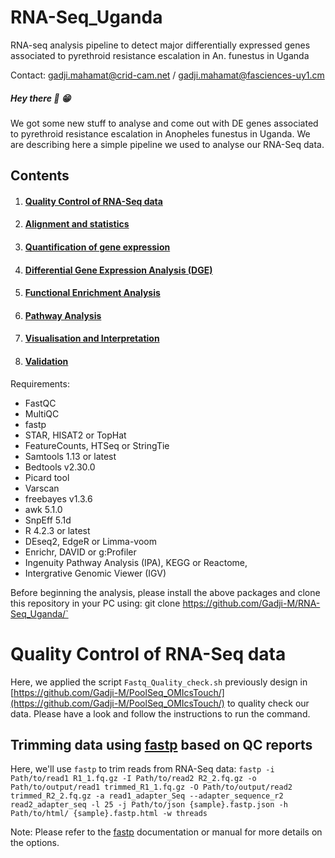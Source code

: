 # RNA-Seq_Uganda
RNA-seq analysis pipeline to detect major differentially expressed genes associated to pyrethroid resistance escalation in An. funestus in Uganda


Contact: gadji.mahamat@crid-cam.net / gadji.mahamat@fasciences-uy1.cm

##### Hey there 👋 😁
We got some new stuff to analyse and come out with DE genes associated to pyrethroid resistance escalation in Anopheles funestus in Uganda. We are describing here a simple pipeline we used to analyse our RNA-Seq data.

## Contents

1. #### [Quality Control of RNA-Seq data](#section-4)
2. #### [Alignment and statistics](#section-5)
3. #### [Quantification of gene expression](#section-6)
4. #### [Differential Gene Expression Analysis (DGE)](#section-7)
5. #### [Functional Enrichment Analysis](#section-8)
6. #### [Pathway Analysis](#section-9)
7. #### [Visualisation and Interpretation](#section-10)
8. #### [Validation](#section-11)



Requirements:
- FastQC
- MultiQC
- fastp
- STAR, HISAT2 or TopHat
- FeatureCounts, HTSeq or StringTie
- Samtools 1.13 or latest
- Bedtools v2.30.0
- Picard tool
- Varscan
- freebayes v1.3.6
- awk 5.1.0
- SnpEff 5.1d
- R 4.2.3 or latest
- DEseq2, EdgeR or Limma-voom
- Enrichr, DAVID or g\:Profiler
- Ingenuity Pathway Analysis (IPA), KEGG or Reactome,
- Intergrative Genomic Viewer (IGV)

Before beginning the analysis, please install the above packages and clone this repository in your PC using: git clone https://github.com/Gadji-M/RNA-Seq_Uganda/`

# Quality Control of RNA-Seq data <a name="section-4"></a>

Here, we applied the script `Fastq_Quality_check.sh` previously design in [https://github.com/Gadji-M/PoolSeq_OMIcsTouch/](https://github.com/Gadji-M/PoolSeq_OMIcsTouch/) to quality check our data. Please have a look and follow the instructions to run the command.


## Trimming data using [fastp](https://open.bioqueue.org/home/knowledge/showKnowledge/sig/fastp) based on QC reports
Here, we'll use `fastp` to trim reads from RNA-Seq data: 
`fastp -i Path/to/read1 R1_1.fq.gz -I Path/to/read2 R2_2.fq.gz -o Path/to/output/read1 trimmed_R1_1.fq.gz -O Path/to/output/read2 trimmed_R2_2.fq.gz -a read1_adapter_Seq --adapter_sequence_r2 read2_adapter_seq -l 25 -j Path/to/json {sample}.fastp.json -h Path/to/html/ {sample}.fastp.html -w threads`

Note: Please refer to the [fastp](https://open.bioqueue.org/home/knowledge/showKnowledge/sig/fastp) documentation or manual for more details on the options.
